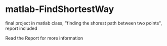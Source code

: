 # matlab-FindShortestWay
final project in matlab class, "finding the shorest path between two points", report included

Read the Report for more information

